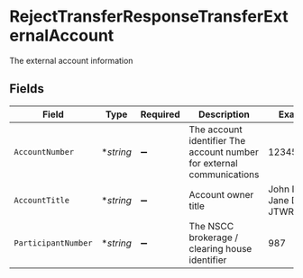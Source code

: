 # RejectTransferResponseTransferExternalAccount

The external account information


## Fields

| Field                                                                 | Type                                                                  | Required                                                              | Description                                                           | Example                                                               |
| --------------------------------------------------------------------- | --------------------------------------------------------------------- | --------------------------------------------------------------------- | --------------------------------------------------------------------- | --------------------------------------------------------------------- |
| `AccountNumber`                                                       | **string*                                                             | :heavy_minus_sign:                                                    | The account identifier The account number for external communications | 1234567890                                                            |
| `AccountTitle`                                                        | **string*                                                             | :heavy_minus_sign:                                                    | Account owner title                                                   | John Doe & Jane Doe JTWROS                                            |
| `ParticipantNumber`                                                   | **string*                                                             | :heavy_minus_sign:                                                    | The NSCC brokerage / clearing house identifier                        | 987                                                                   |